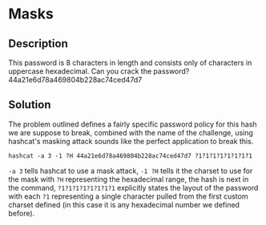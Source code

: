 # Masks

## Description

This password is 8 characters in length and consists only of characters in uppercase hexadecimal. Can you crack the password?
44a21e6d78a469804b228ac74ced47d7

## Solution

The problem outlined defines a fairly specific password policy for this hash we are suppose to break, combined with the name of the challenge, using hashcat's masking attack sounds like the perfect application to break this.

`hashcat -a 3 -1 ?H 44a21e6d78a469804b228ac74ced47d7 ?1?1?1?1?1?1?1?1`

`-a 3` tells hashcat to use a mask attack, `-1 ?H` tells it the charset to use for the mask with `?H` representing the hexadecimal range, the hash is next in the command, `?1?1?1?1?1?1?1?1` explicitly states the layout of the password with each `?1` representing a single character pulled from the first custom charset defined (in this case it is any hexadecimal number we defined before).
